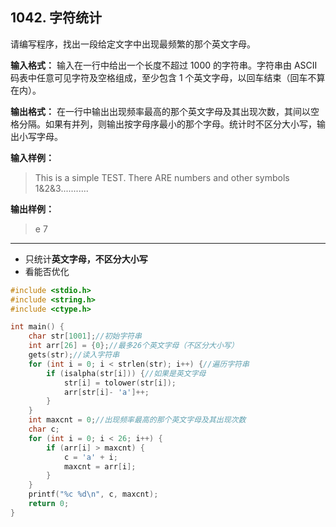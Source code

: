 ﻿## 1042. 字符统计
请编写程序，找出一段给定文字中出现最频繁的那个英文字母。

**输入格式：**
输入在一行中给出一个长度不超过 1000 的字符串。字符串由 ASCII 码表中任意可见字符及空格组成，至少包含 1 个英文字母，以回车结束（回车不算在内）。

**输出格式：**
在一行中输出出现频率最高的那个英文字母及其出现次数，其间以空格分隔。如果有并列，则输出按字母序最小的那个字母。统计时不区分大小写，输出小写字母。

**输入样例：**
>This is a simple TEST.  There ARE numbers and other symbols 1&2&3...........

**输出样例：**
>e 7  

---
- 只统计**英文字母，不区分大小写**
- 看能否优化
```c
#include <stdio.h>
#include <string.h>
#include <ctype.h>

int main() {
	char str[1001];//初始字符串 
	int arr[26] = {0};//最多26个英文字母（不区分大小写） 
	gets(str);//读入字符串
	for (int i = 0; i < strlen(str); i++) {//遍历字符串 
		if (isalpha(str[i])) {//如果是英文字母 
			str[i] = tolower(str[i]);
			arr[str[i]- 'a']++;
		} 
	} 
	int maxcnt = 0;//出现频率最高的那个英文字母及其出现次数
	char c;
	for (int i = 0; i < 26; i++) {
		if (arr[i] > maxcnt) {
			c = 'a' + i;
			maxcnt = arr[i];
		}
	}
	printf("%c %d\n", c, maxcnt);
	return 0;
}
```